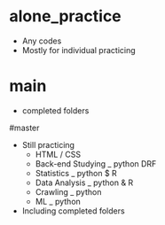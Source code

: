 # alone_practice
- Any codes
- Mostly for individual practicing

# main
- completed folders
  
#master
- Still practicing
  - HTML / CSS
  - Back-end Studying _ python DRF
  - Statistics _ python $ R
  - Data Analysis _ python & R
  - Crawling _ python
  - ML _ python
- Including completed folders

